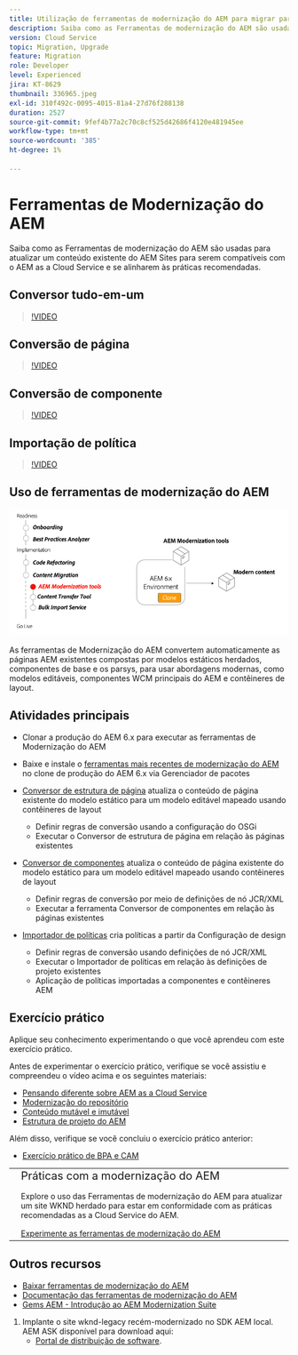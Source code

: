```yaml
---
title: Utilização de ferramentas de modernização do AEM para migrar para o AEM as a Cloud Service
description: Saiba como as Ferramentas de modernização do AEM são usadas para atualizar um projeto e conteúdo existente do AEM para serem compatíveis com o AEM as a Cloud Service.
version: Cloud Service
topic: Migration, Upgrade
feature: Migration
role: Developer
level: Experienced
jira: KT-8629
thumbnail: 336965.jpeg
exl-id: 310f492c-0095-4015-81a4-27d76f288138
duration: 2527
source-git-commit: 9fef4b77a2c70c8cf525d42686f4120e481945ee
workflow-type: tm+mt
source-wordcount: '385'
ht-degree: 1%

---
```



# Ferramentas de Modernização do AEM

Saiba como as Ferramentas de modernização do AEM são usadas para atualizar um conteúdo existente do AEM Sites para serem compatíveis com o AEM as a Cloud Service e se alinharem às práticas recomendadas.

## Conversor tudo-em-um

>[!VIDEO](https://video.tv.adobe.com/v/338802?quality=12&learn=on)

## Conversão de página

>[!VIDEO](https://video.tv.adobe.com/v/338799?quality=12&learn=on)

## Conversão de componente

>[!VIDEO](https://video.tv.adobe.com/v/338788?quality=12&learn=on)

## Importação de política

>[!VIDEO](https://video.tv.adobe.com/v/338797?quality=12&learn=on)

## Uso de ferramentas de modernização do AEM

![Ciclo de vida das ferramentas de modernização do AEM](./assets/aem-modernization-tools.png)

As ferramentas de Modernização do AEM convertem automaticamente as páginas AEM existentes compostas por modelos estáticos herdados, componentes de base e os parsys, para usar abordagens modernas, como modelos editáveis, componentes WCM principais do AEM e contêineres de layout.

## Atividades principais

+ Clonar a produção do AEM 6.x para executar as ferramentas de Modernização do AEM
+ Baixe e instale o [ferramentas mais recentes de modernização do AEM](https://github.com/adobe/aem-modernize-tools/releases/latest) no clone de produção do AEM 6.x via Gerenciador de pacotes

+ [Conversor de estrutura de página](https://opensource.adobe.com/aem-modernize-tools/pages/structure/about.html) atualiza o conteúdo de página existente do modelo estático para um modelo editável mapeado usando contêineres de layout
   + Definir regras de conversão usando a configuração do OSGi
   + Executar o Conversor de estrutura de página em relação às páginas existentes

+ [Conversor de componentes](https://opensource.adobe.com/aem-modernize-tools/pages/component/about.html) atualiza o conteúdo de página existente do modelo estático para um modelo editável mapeado usando contêineres de layout
   + Definir regras de conversão por meio de definições de nó JCR/XML
   + Executar a ferramenta Conversor de componentes em relação às páginas existentes

+ [Importador de políticas](https://opensource.adobe.com/aem-modernize-tools/pages/policy/about.html) cria políticas a partir da Configuração de design
   + Definir regras de conversão usando definições de nó JCR/XML
   + Executar o Importador de políticas em relação às definições de projeto existentes
   + Aplicação de políticas importadas a componentes e contêineres AEM

## Exercício prático

Aplique seu conhecimento experimentando o que você aprendeu com este exercício prático.

Antes de experimentar o exercício prático, verifique se você assistiu e compreendeu o vídeo acima e os seguintes materiais:

+ [Pensando diferente sobre AEM as a Cloud Service](./introduction.md)
+ [Modernização do repositório](./repository-modernization.md)
+ [Conteúdo mutável e imutável](../../developing/basics/mutable-immutable.md)
+ [Estrutura de projeto do AEM](https://experienceleague.adobe.com/docs/experience-manager-cloud-service/implementing/developing/aem-project-content-package-structure.html?lang=pt-BR)

Além disso, verifique se você concluiu o exercício prático anterior:

+ [Exercício prático de BPA e CAM](./bpa-and-cam.md#hands-on-exercise)

<table style="border-width:0">
    <tr>
        <td style="width:150px">
            <a  rel="noreferrer"
                target="_blank"
                href="https://github.com/adobe/aem-cloud-engineering-video-series-exercises/tree/session2-migration#bootcamp---session-2-migration-methodology"><img alt="Repositório GitHub de exercícios práticos" src="./assets/github.png"/>
            </a>        
        </td>
        <td style="width:100%;margin-bottom:1rem;">
            <div style="font-size:1.25rem;font-weight:400;">Práticas com a modernização do AEM</div>
            <p style="margin:1rem 0">
                Explore o uso das Ferramentas de modernização do AEM para atualizar um site WKND herdado para estar em conformidade com as práticas recomendadas as a Cloud Service do AEM.
            </p>
            <a  rel="noreferrer"
                target="_blank"
                href="https://github.com/adobe/aem-cloud-engineering-video-series-exercises/tree/session2-migration#bootcamp---session-2-migration-methodology" class="spectrum-Button spectrum-Button--primary spectrum-Button--sizeM">
                <span class="spectrum-Button-label has-no-wrap has-text-weight-bold">Experimente as ferramentas de modernização do AEM</span>
            </a>
        </td>
    </tr>
</table>

## Outros recursos

+ [Baixar ferramentas de modernização do AEM](https://github.com/adobe/aem-modernize-tools/releases/latest)
+ [Documentação das ferramentas de modernização do AEM](https://opensource.adobe.com/aem-modernize-tools/)
+ [Gems AEM - Introdução ao AEM Modernization Suite](https://helpx.adobe.com/experience-manager/kt/eseminars/gems/Introducing-the-AEM-Modernization-Suite.html)

1. Implante o site wknd-legacy recém-modernizado no SDK AEM local. AEM ASK disponível para download aqui:
   + [Portal de distribuição de software](https://experience.adobe.com/#/downloads/content/software-distribution/en/general.html).
